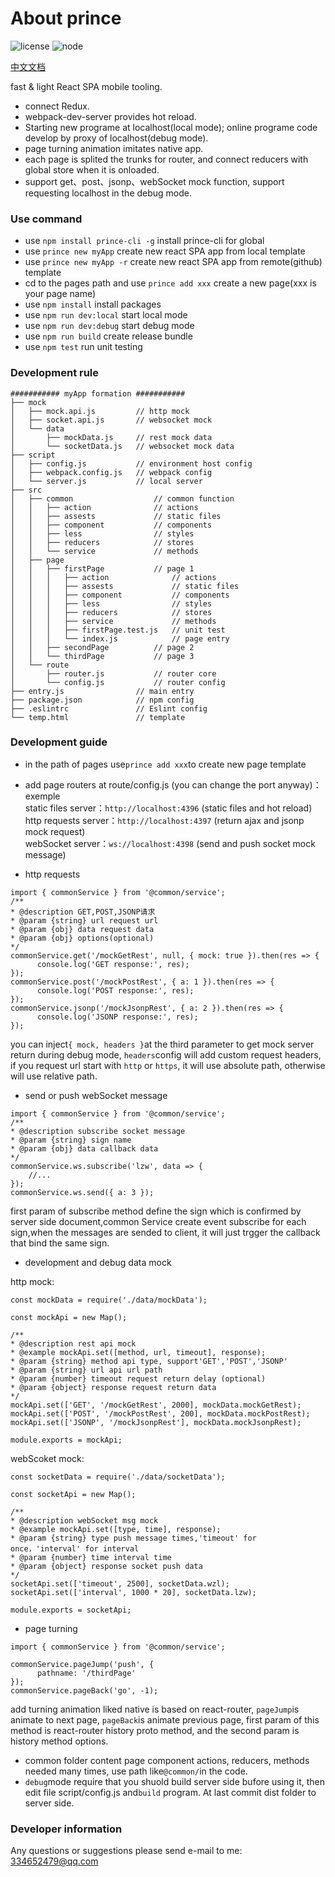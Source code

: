 # About prince
![license](https://img.shields.io/badge/license-MIT-green.svg) ![node](https://img.shields.io/badge/node-8.0%2B-brightgreen.svg)

[中文文档](https://github.com/yukilzw/prince/blob/master/README-cn.md)

fast & light React SPA mobile tooling.
- connect Redux.
- webpack-dev-server provides hot reload.
- Starting new programe at localhost(local mode); online programe code develop by proxy of localhost(debug mode).
- page turning animation imitates native app.
- each page is splited the trunks for router, and connect reducers with global store when it is onloaded.
- support get、post、jsonp、webSocket mock function, support requesting localhost in the debug mode.

### Use command
- use `npm install prince-cli -g` install prince-cli for global
- use `prince new myApp` create new react SPA app from local template
- use `prince new myApp -r` create new react SPA app from remote(github) template
- cd to the pages path and use `prince add xxx` create a new page(xxx is your page name)
- use `npm install` install packages
- use `npm run dev:local` start local mode
- use `npm run dev:debug` start debug mode
- use `npm run build` create release bundle
- use `npm test` run unit testing
 
### Development rule
    ########### myApp formation ###########
    ├── mock
    │   ├── mock.api.js         // http mock
    │   ├── socket.api.js       // websocket mock
    │   └── data
    │       ├── mockData.js     // rest mock data
    │       └── socketData.js   // websocket mock data
    ├── script
    │   ├── config.js           // environment host config
    │   ├── webpack.config.js   // webpack config
    │   └── server.js           // local server
    ├── src
    │   ├── common                  // common function
    │   │   ├── action              // actions
    │   │   ├── assests             // static files
    │   │   ├── component           // components
    │   │   ├── less                // styles
    │   │   ├── reducers            // stores
    │   │   └── service             // methods
    │   ├── page
    │   │   ├── firstPage           // page 1
    │   │   │   ├── action              // actions
    │   │   │   ├── assests             // static files
    │   │   │   ├── component           // components
    │   │   │   ├── less                // styles
    │   │   │   ├── reducers            // stores
    │   │   │   ├── service             // methods
    │   │   │   ├── firstPage.test.js   // unit test
    │   │   │   └── index.js            // page entry
    │   │   ├── secondPage          // page 2   
    │   │   └── thirdPage           // page 3
    │   └── route
    │       ├── router.js           // router core
    │       └── config.js           // router config
    ├── entry.js                // main entry
    ├── package.json            // npm config
    ├── .eslintrc               // Eslint config
    └── temp.html               // template
  
### Development guide
- in the path of pages use`prince add xxx`to create new page template<br/>

- add page routers at route/config.js (you can change the port anyway)：exemple <br/>
static files server：`http://localhost:4396` (static files and hot reload)<br/>
http requests server：`http://localhost:4397` (return ajax and jsonp mock request)<br/>
webSocket server：`ws://localhost:4398` (send and push socket mock message)<br/>

- http requests
``` 
import { commonService } from '@common/service';
/**
* @description GET,POST,JSONP请求
* @param {string} url request url
* @param {obj} data request data
* @param {obj} options(optional)
*/
commonService.get('/mockGetRest', null, { mock: true }).then(res => {
      console.log('GET response:', res);
});
commonService.post('/mockPostRest', { a: 1 }).then(res => {
      console.log('POST response:', res);
});
commonService.jsonp('/mockJsonpRest', { a: 2 }).then(res => {
      console.log('JSONP response:', res);
});
``` 
you can inject`{ mock, headers }`at the third parameter to get mock server return during debug mode, `headers`config will add custom request headers, if you request url start with `http` or `https`, it will use absolute path, otherwise will use relative path.

- send or push webSocket message
``` 
import { commonService } from '@common/service';
/**
* @description subscribe socket message
* @param {string} sign name
* @param {obj} data callback data
*/
commonService.ws.subscribe('lzw', data => {
	//...
});
commonService.ws.send({ a: 3 });
``` 
first param of subscribe method define the sign which is confirmed by server side document,common
Service create event subscribe for each sign,when the messages are sended to client, it will just trgger the callback that bind the same sign.

- development and debug data mock<br/>

http mock:
``` 
const mockData = require('./data/mockData');

const mockApi = new Map();

/**
* @description rest api mock
* @example mockApi.set([method, url, timeout], response);
* @param {string} method api type, support'GET','POST','JSONP'
* @param {string} url api url path
* @param {number} timeout request return delay (optional)
* @param {object} response request return data
*/
mockApi.set(['GET', '/mockGetRest', 2000], mockData.mockGetRest);
mockApi.set(['POST', '/mockPostRest', 200], mockData.mockPostRest);
mockApi.set(['JSONP', '/mockJsonpRest'], mockData.mockJsonpRest);

module.exports = mockApi;
``` 

webScoket mock:
``` 
const socketData = require('./data/socketData');

const socketApi = new Map();

/**
* @description webSocket msg mock
* @example mockApi.set([type, time], response);
* @param {string} type push message times,'timeout' for once，'interval' for interval
* @param {number} time interval time
* @param {object} response socket push data
*/
socketApi.set(['timeout', 2500], socketData.wzl);
socketApi.set(['interval', 1000 * 20], socketData.lzw);

module.exports = socketApi;
``` 

- page turning

``` 
import { commonService } from '@common/service';

commonService.pageJump('push', {
      pathname: '/thirdPage'
});
commonService.pageBack('go', -1);
``` 
add turning animation liked native is based on react-router, `pageJump`is animate to next page, `pageBack`is animate previous page, first param of this method is react-router history proto method, and the second param is history method options.

- common folder content page component actions, reducers, methods needed many times, use path like`@common/`in the code.
- `debug`mode require that you shuold build server side bufore using it, then edit file script/config.js and`build` program. At last commit dist folder to server side.<br/>

### Developer information
Any questions or suggestions please send e-mail to me:
334652479@qq.com